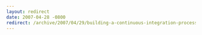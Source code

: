 ```yaml
---
layout: redirect
date: 2007-04-28 -0800
redirect: /archive/2007/04/29/building-a-continuous-integration-process-in-an-hour-on-dnrtv.aspx/
---
```

